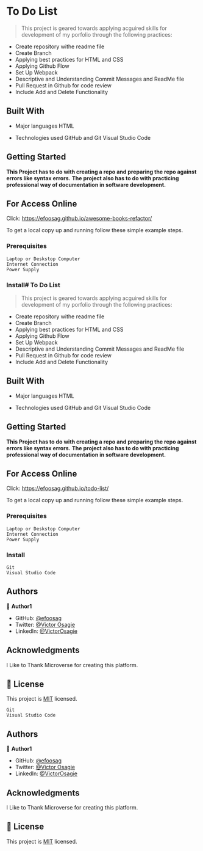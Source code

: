 # To Do List

> This project is geared towards applying acguired skills for development of my porfolio through the following practices:

- Create repository withe readme file
- Create Branch
- Applying best practices for HTML and CSS
- Applying Github Flow
- Set Up Webpack
- Descriptive and Understanding Commit Messages and ReadMe file
- Pull Request in Github for code review
- Include Add and Delete Functionality

## Built With

- Major languages
  HTML

- Technologies used
  GitHub and Git
  Visual Studio Code

## Getting Started

**This Project has to do with creating a repo and preparing the repo against errors like syntax errors.**
**The project also has to do with practicing professional way of documentation in software development.**

## For Access Online

Click: https://efoosag.github.io/awesome-books-refactor/

To get a local copy up and running follow these simple example steps.

### Prerequisites

    Laptop or Deskstop Computer
    Internet Connection
    Power Supply

### Install# To Do List

> This project is geared towards applying acguired skills for development of my porfolio through the following practices:

- Create repository withe readme file
- Create Branch
- Applying best practices for HTML and CSS
- Applying Github Flow
- Set Up Webpack
- Descriptive and Understanding Commit Messages and ReadMe file
- Pull Request in Github for code review
- Include Add and Delete Functionality

## Built With

- Major languages
  HTML

- Technologies used
  GitHub and Git
  Visual Studio Code

## Getting Started

**This Project has to do with creating a repo and preparing the repo against errors like syntax errors.**
**The project also has to do with practicing professional way of documentation in software development.**

## For Access Online

Click: https://efoosag.github.io/todo-list/

To get a local copy up and running follow these simple example steps.

### Prerequisites

    Laptop or Deskstop Computer
    Internet Connection
    Power Supply

### Install

    Git
    Visual Studio Code

## Authors

👤 **Author1**

- GitHub: [@efoosag](https://github.com/efoosag)
- Twitter: [@Victor Osagie](https://www.twitter.com/Victorosagie08)
- LinkedIn: [@VictorOsagie](https://www.linkedin.com/in/victor-osagie-a713ba22b/)

## Acknowledgments

I Like to Thank Microverse for creating this platform.

## 📝 License

This project is [MIT](./MIT.md) licensed.

    Git
    Visual Studio Code

## Authors

👤 **Author1**

- GitHub: [@efoosag](https://github.com/efoosag)
- Twitter: [@Victor Osagie](https://www.twitter.com/Victorosagie08)
- LinkedIn: [@VictorOsagie](https://www.linkedin.com/in/victor-osagie-a713ba22b/)

## Acknowledgments

I Like to Thank Microverse for creating this platform.

## 📝 License

This project is [MIT](./MIT.md) licensed.

